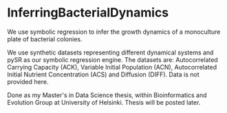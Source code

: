 # InferringBacterialDynamics
We use symbolic regression to infer the growth dynamics of a monoculture plate of bacterial colonies.

We use synthetic datasets representing different dynamical systems and pySR as our symbolic regression engine. 
The datasets are: Autocorrelated Carrying Capacity (ACK), Variable Initial Population (ACN), Autocorrelated Initial Nutrient Concentration (ACS) and Diffusion (DIFF). Data is not provided here.

Done as my Master's in Data Science thesis, within Bioinformatics and Evolution Group at University of Helsinki. Thesis will be posted later.
